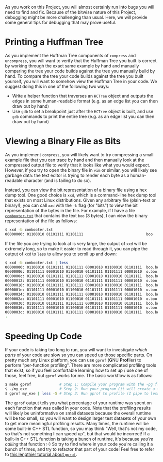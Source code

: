 As you work on this Project, you will almost certainly run into bugs you will need to find and fix. Because of the bitwise nature of this Project, debugging might be more challenging than usual. Here, we will provide some general tips for debugging that may prove useful.

# Printing a Huffman Tree
As you implement the Huffman Tree components of `compress` and `uncompress`, you will want to verify that the Huffman Tree you built is correct by working through the exact same example by hand and manually comparing the tree your code builds against the tree you manually build by hand. To compare the tree your code builds against the tree you built yourself, you will want to somehow view the Huffman Tree in your code. We suggest doing this in one of the following two ways:

* Write a helper function that traverses an `HCTree` object and outputs the edges in some human-readable format (e.g. as an edge list you can then draw out by hand)
* Use `gdb` to set a breakpoint just after the `HCTree` object is built, and use `gdb` commands to print the entire tree (e.g. as an edge list you can then draw out by hand)

# Viewing a Binary File as Bits
As you implement `compress`, you will likely want to try compressing a small example file that you can trace by hand and then manually look at the compressed output file to verify that it looks like what you would expect. However, if you try to open the binary file in `vim` or similar, you will likely see garbage data: the text editor is trying to render each byte as a human-readable character (and is failing to do so).

Instead, you can view the bit representation of a binary file using a hex dump tool. One good choice is `xxd`, which is a command-line hex dump tool that exists on most Linux distributions. Given any arbitrary file (plain-text or binary!), you can call `xxd` with the `-b` flag (for "bits") to view the bit representation of the bytes in the file. For example, if I have a file [`combooter.txt`](https://www.mariowiki.com/List_of_Boos_in_Luigi%27s_Mansion:_Dark_Moon#Old_Clockworks) that contains the text `boo` (3 bytes), I can view the binary representation of the file as follows:

```bash
$ xxd -b combooter.txt
00000000: 01100010 01101111 01101111                             boo
```

If the file you are trying to look at is very large, the output of `xxd` will be extremely long, so to make it easier to read through it, you can pipe the output of `xxd` to `less` to allow you to scroll up and down:

```bash
$ xxd -b combooter.txt | less
00000000: 01100010 01101111 01101111 00001010 01100010 01101111  boo.bo
00000006: 01101111 00001010 01100010 01101111 01101111 00001010  o.boo.
0000000c: 01100010 01101111 01101111 00001010 01100010 01101111  boo.bo
00000012: 01101111 00001010 01100010 01101111 01101111 00001010  o.boo.
00000018: 01100010 01101111 01101111 00001010 01100010 01101111  boo.bo
0000001e: 01101111 00001010 01100010 01101111 01101111 00001010  o.boo.
00000024: 01100010 01101111 01101111 00001010 01100010 01101111  boo.bo
0000002a: 01101111 00001010 01100010 01101111 01101111 00001010  o.boo.
00000030: 01100010 01101111 01101111 00001010 01100010 01101111  boo.bo
00000036: 01101111 00001010 01100010 01101111 01101111 00001010  o.boo.
0000003c: 01100010 01101111 01101111 00001010 01100010 01101111  boo.bo
:
```

# Speeding Up Code
If your code is taking too long to run, you will want to investigate *which parts* of your code are slow so you can speed up those specific parts. On pretty much any Linux platform, you can use `gprof` (**G**NU **Prof**iler) to perform "per-function profiling". There are more complicated profiling tools that exist, so if you feel comfortable learning how to set up / use one of those, feel free, but `gprof` works for me. The basic workflow is as follows:

```bash
$ make gprof             # Step 1: Compile your program with the -pg flag (we provide a Makefile target for convenience)
$ ./my_exe               # Step 2: Run your program (it will create a file gmon.out)
$ gprof my_exe | less -S # Step 3: Run gprof to profile (I pipe to less -S to make it easier to read)
```

The `gprof` output tells you what percentage of your runtime was spent on each function that was called in your code. Note that the profiling results will likely be uninformative on small datasets because the overall runtime will be too small, so you will want to design larger test datasets of your own to get more meaningful profiling results. Many times, the runtime will be some built-in C++ STL function, so you may think "Well, that's not my code, so that's not something I can speed up", but that would be incorrect! If a built-in C++ STL function is taking a bunch of runtime, it's because *you're calling* that function :-) So try to find where in your code you're calling it a bunch of times, and try to refactor that part of your code! Feel free to refer to [this lengthier tutorial about `gprof`](https://www.thegeekstuff.com/2012/08/gprof-tutorial/).
